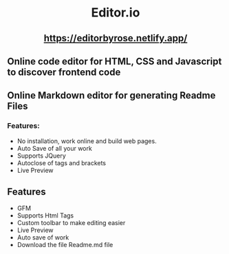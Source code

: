 <div align="center">

# Editor.io
## https://editorbyrose.netlify.app/

</div>

## Online code editor for HTML, CSS and Javascript to discover frontend code
## Online Markdown editor for generating Readme Files


### Features:

- No installation, work online and build web pages.
- Auto Save of all your work
- Supports JQuery
- Autoclose of tags and brackets
- Live Preview


## Features

- GFM
- Supports Html Tags
- Custom toolbar to make editing easier
- Live Preview
- Auto save of work
- Download the file Readme.md file


